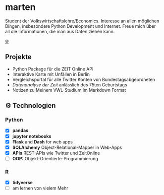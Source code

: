 # marten
Student der Volkswirtschaftslehre/Economics.
Interesse an allen möglichen Dingen, insbesondere Python Development und Internet. 
Freue mich über all die Informationen, die man aus Daten ziehen kann.

[🌐](skriptum.github.io)

## Projekte
- Python Package für die ZEIT Online API
- Interaktive Karte mit Unfällen in Berlin
- Vergleichsportal für alle Twitter Konten von Bundestagsabgeordneten
- *Datenanalyse der Zeit* anlässlich des 75ten Geburtstags
- Notizen zu Meinem VWL-Studium im Markdown Format

## ⚙️ Technologien

### Python 
- [x] **pandas**
- [x] **jupyter notebooks** 
- [x] **Flask** and **Dash** for web apps
- [x] **SQLAlchemy** Object-Relational-Mapper in Web-Apps
- [x] **APIs** REST-APIs wie Twitter und ZeitOnline
- [ ] **OOP:** Objekt-Orientierte-Programmierung

### R
- [x] **tidyverse**
- [ ] am lernen von vielem Mehr

